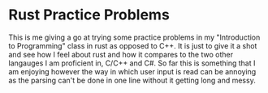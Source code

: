 # Rust Practice Problems
This is me giving a go at trying some practice problems in my "Introduction to Programming" class in rust as opposed to C++.
It is just to give it a shot and see how I feel about rust and how it compares to the two other langauges I am proficient in, C/C++ and C#.
So far this is something that I am enjoying however the way in which user input is read can be annoying as the parsing can't be done in one line without it getting long and messy.
